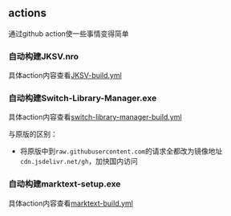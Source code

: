 ## actions

通过github action使一些事情变得简单

### 自动构建JKSV.nro
具体action内容查看[JKSV-build.yml](./.github/workflows/JKSV-build.yml)

### 自动构建Switch-Library-Manager.exe
具体action内容查看[switch-library-manager-build.yml](./.github/workflows/switch-library-manager-build.yml)

与原版的区别：
+ 将原版中到`raw.githubusercontent.com`的请求全都改为镜像地址`cdn.jsdelivr.net/gh`，加快国内访问

### 自动构建marktext-setup.exe
具体action内容查看[marktext-build.yml](./.github/workflows/marktext-build.yml)

